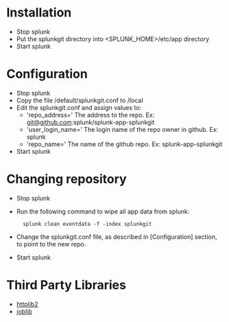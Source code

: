 Installation
============

- Stop splunk
- Put the splunkgit directory into <SPLUNK_HOME>/etc/app directory
- Start splunk

Configuration
=============

- Stop splunk
- Copy the file <splunkgit root>/default/splunkgit.conf to  <splunkgit root>/local
- Edit the splunkgit.conf and assign values to:
    - 'repo_address=' The address to the repo. Ex: git@github.com:splunk/splunk-app-splunkgit
    - 'user_login_name=' The login name of the repo owner in github. Ex: splunk
    - 'repo_name=' The name of the github repo. Ex: splunk-app-splunkgit
- Start splunk

Changing repository
===================

- Stop splunk
- Run the following command to wipe all app data from splunk:

        splunk clean eventdata -f -index splunkgit
- Change the splunkgit.conf file, as described in [Configuration] section, to point to the new repo.
- Start splunk

Third Party Libraries
=====================

- [httplib2](http://code.google.com/p/httplib2/)
- [joblib](http://code.google.com/p/httplib2/)